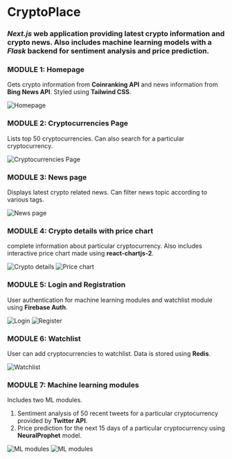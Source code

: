 # CryptoPlace

### _Next.js_ web application providing latest crypto information and crypto news. Also includes machine learning models with a _Flask_ backend for sentiment analysis and price prediction.

### MODULE 1: Homepage
Gets crypto information from __Coinranking API__ and news information from __Bing News API__. Styled using __Tailwind CSS__.   

![Homepage](https://user-images.githubusercontent.com/66771507/164887645-1e9574a2-b282-4ac8-88fc-3b60ddede66b.png)

### MODULE 2: Cryptocurrencies Page
Lists top 50 cryptocurrencies. Can also search for a particular cryptocurrency.   

![Cryptocurrencies Page](https://user-images.githubusercontent.com/66771507/164887665-beb7f4dd-056b-4e53-8da1-0132929ee84a.png)

### MODULE 3: News page
Displays latest crypto related news. Can filter news topic according to various tags.    

![News page](https://user-images.githubusercontent.com/66771507/164887781-1a4d5a44-dae2-4ac6-8f63-a83f9f98294e.png)

### MODULE 4: Crypto details with price chart
complete information about particular cryptocurrency. Also includes interactive price chart made using __react-chartjs-2__.    

![Crypto details](https://user-images.githubusercontent.com/66771507/164887686-b0d8f2bf-a177-4a50-ad6f-d5a979e05e54.png)
![Price chart](https://user-images.githubusercontent.com/66771507/164887689-6226baa3-7f4e-4d51-ba4a-445c51a92f34.png)

### MODULE 5: Login and Registration
User authentication for machine learning modules and watchlist module using __Firebase Auth__.    

![Login](https://user-images.githubusercontent.com/66771507/164887691-f81846cd-3413-4ebd-b8dd-6de5f3ccb1ba.png)
![Register](https://user-images.githubusercontent.com/66771507/164887694-f3463ba1-455a-422b-94b8-39808d41d311.png)

### MODULE 6: Watchlist
User can add cryptocurrencies to watchlist. Data is stored using __Redis__.    

![Watchlist](https://user-images.githubusercontent.com/66771507/164887779-31876d0b-43d1-4561-996d-6e2f4798e894.png)

### MODULE 7: Machine learning modules
Includes two ML modules. 
1) Sentiment analysis of 50 recent tweets for a particular cryptocurrency provided by __Twitter API__. 
2) Price prediction for the next 15 days of a particular cryptocurrency using __NeuralProphet__ model.    

![ML modules](https://user-images.githubusercontent.com/66771507/164887701-f10e3836-02c7-493d-909e-5512d67a8930.png)
![ML modules](https://user-images.githubusercontent.com/66771507/164887705-ecbc7941-3562-4b49-99c4-5b88f688fdb8.png)

